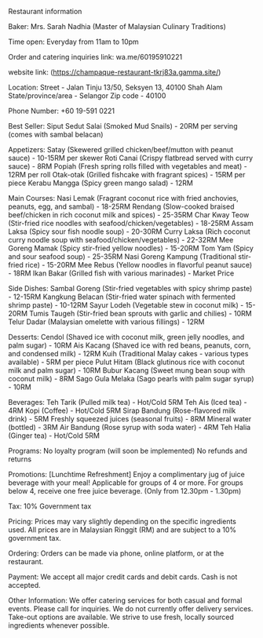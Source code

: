Restaurant information

Baker:
Mrs. Sarah Nadhia (Master of Malaysian Culinary Traditions)

Time open:
Everyday from 11am to 10pm

Order and catering inquiries link:
wa.me/60195910221

website link:
(https://champaque-restaurant-tkrj83a.gamma.site/)

Location:
Street - Jalan Tinju 13/50, Seksyen 13, 40100 Shah Alam
State/province/area - Selangor
Zip code - 40100

Phone Number:
+60 19-591 0221

Best Seller: 
Siput Sedut Salai (Smoked Mud Snails) - 20RM per serving (comes with sambal belacan)

Appetizers:
Satay (Skewered grilled chicken/beef/mutton with peanut sauce) - 10-15RM per skewer
Roti Canai (Crispy flatbread served with curry sauce) - 8RM
Popiah (Fresh spring rolls filled with vegetables and meat) - 12RM per roll
Otak-otak (Grilled fishcake with fragrant spices) - 15RM per piece
Kerabu Mangga (Spicy green mango salad) - 12RM

Main Courses:
Nasi Lemak (Fragrant coconut rice with fried anchovies, peanuts, egg, and sambal) - 18-25RM
Rendang (Slow-cooked braised beef/chicken in rich coconut milk and spices) - 25-35RM
Char Kway Teow (Stir-fried rice noodles with seafood/chicken/vegetables) - 18-25RM
Assam Laksa (Spicy sour fish noodle soup) - 20-30RM
Curry Laksa (Rich coconut curry noodle soup with seafood/chicken/vegetables) - 22-32RM
Mee Goreng Mamak (Spicy stir-fried yellow noodles) - 15-20RM
Tom Yam (Spicy and sour seafood soup) - 25-35RM
Nasi Goreng Kampung (Traditional stir-fried rice) - 15-20RM
Mee Rebus (Yellow noodles in flavorful peanut sauce) - 18RM
Ikan Bakar (Grilled fish with various marinades) - Market Price

Side Dishes:
Sambal Goreng (Stir-fried vegetables with spicy shrimp paste) - 12-15RM
Kangkung Belacan (Stir-fried water spinach with fermented shrimp paste) - 10-12RM
Sayur Lodeh (Vegetable stew in coconut milk) - 15-20RM
Tumis Taugeh (Stir-fried bean sprouts with garlic and chilies) - 10RM
Telur Dadar (Malaysian omelette with various fillings) - 12RM

Desserts:
Cendol (Shaved ice with coconut milk, green jelly noodles, and palm sugar) - 10RM
Ais Kacang (Shaved ice with red beans, peanuts, corn, and condensed milk) - 12RM
Kuih (Traditional Malay cakes - various types available) - 5RM per piece
Pulut Hitam (Black glutinous rice with coconut milk and palm sugar) - 10RM
Bubur Kacang (Sweet mung bean soup with coconut milk) - 8RM
Sago Gula Melaka (Sago pearls with palm sugar syrup) - 10RM

Beverages:
Teh Tarik (Pulled milk tea) - Hot/Cold 5RM
Teh Ais (Iced tea) - 4RM
Kopi (Coffee) - Hot/Cold 5RM
Sirap Bandung (Rose-flavored milk drink) - 5RM
Freshly squeezed juices (seasonal fruits) - 8RM
Mineral water (bottled) - 3RM
Air Bandung (Rose syrup with soda water) - 4RM
Teh Halia (Ginger tea) - Hot/Cold 5RM

Programs:
No loyalty program (will soon be implemented)
No refunds and returns

Promotions:
[Lunchtime Refreshment] Enjoy a complimentary jug of juice beverage with your meal! Applicable for groups of 4 or more. For groups below 4, receive one free juice beverage. (Only from 12.30pm - 1.30pm)

Tax:
10% Government tax

Pricing:
Prices may vary slightly depending on the specific ingredients used.
All prices are in Malaysian Ringgit (RM) and are subject to a 10% government tax.

Ordering:
Orders can be made via phone, online platform, or at the restaurant.

Payment:
We accept all major credit cards and debit cards.
Cash is not accepted.

Other Information:
We offer catering services for both casual and formal events. Please call for inquiries.
We do not currently offer delivery services.
Take-out options are available.
We strive to use fresh, locally sourced ingredients whenever possible.
